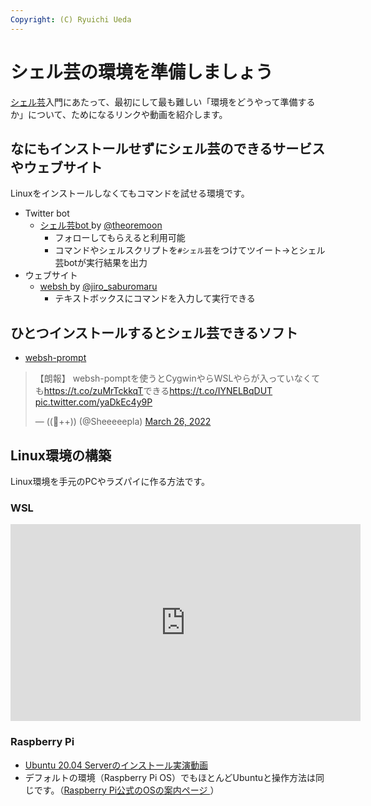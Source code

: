 ```yaml
---
Copyright: (C) Ryuichi Ueda
---
```


# シェル芸の環境を準備しましょう

[シェル芸](/?page=01434)入門にあたって、最初にして最も難しい「環境をどうやって準備するか」について、ためになるリンクや動画を紹介します。


## なにもインストールせずにシェル芸のできるサービスやウェブサイト

Linuxをインストールしなくてもコマンドを試せる環境です。

* Twitter bot
    * [シェル芸bot <i class="fa fa-external-link"></i>](https://twitter.com/minyoruminyon) by [@theoremoon](https://twitter.com/theoremoon)
        * フォローしてもらえると利用可能
        * コマンドやシェルスクリプトを`#シェル芸`をつけてツイート→とシェル芸botが実行結果を出力
* ウェブサイト
    * [websh <i class="fa fa-external-link"></i>](https://websh.jiro4989.com/) by [@jiro_saburomaru](https://twitter.com/jiro_saburomaru)
        * テキストボックスにコマンドを入力して実行できる

## ひとつインストールするとシェル芸できるソフト

* [websh-prompt<i class="fa fa-external-link"></i>](https://github.com/sheepla/websh-prompt)

<blockquote class="twitter-tweet" data-partner="tweetdeck"><p lang="ja" dir="ltr">【朗報】 websh-pomptを使うとCygwinやらWSLやらが入っていなくても<a href="https://t.co/zuMrTckkqT">https://t.co/zuMrTckkqT</a>できる<a href="https://t.co/IYNELBqDUT">https://t.co/IYNELBqDUT</a> <a href="https://t.co/yaDkEc4y9P">pic.twitter.com/yaDkEc4y9P</a></p>&mdash; ((🐑++)) (@Sheeeeepla) <a href="https://twitter.com/Sheeeeepla/status/1507633307785510916?ref_src=twsrc%5Etfw">March 26, 2022</a></blockquote>
<script async src="https://platform.twitter.com/widgets.js" charset="utf-8"></script>


## Linux環境の構築

Linux環境を手元のPCやラズパイに作る方法です。

### WSL 

<iframe width="560" height="315" src="https://www.youtube.com/embed/Fm9uH5QH8QA" title="YouTube video player" frameborder="0" allow="accelerometer; autoplay; clipboard-write; encrypted-media; gyroscope; picture-in-picture" allowfullscreen></iframe>

### Raspberry Pi

* [Ubuntu 20.04 Serverのインストール実演動画 <i class="fa fa-external-link"></i>](https://youtu.be/78tRID_3VVw)
* デフォルトの環境（Raspberry Pi OS）でもほとんどUbuntuと操作方法は同じです。（[Raspberry Pi公式のOSの案内ページ <i class="fa fa-external-link"></i>](https://www.raspberrypi.org/software/operating-systems/)）

